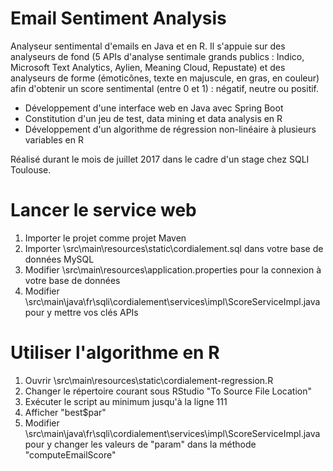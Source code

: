 # Email Sentiment Analysis

Analyseur sentimental d'emails en Java et en R. Il s'appuie sur des analyseurs de fond (5 APIs d'analyse sentimale grands publics : Indico, Microsoft Text Analytics, Aylien, Meaning Cloud, Repustate) et des analyseurs de forme (émoticônes, texte en majuscule, en gras, en couleur) afin d'obtenir un score sentimental (entre 0 et 1) : négatif, neutre ou positif.
- Développement d'une interface web en Java avec Spring Boot
- Constitution d'un jeu de test, data mining et data analysis en R
- Développement d'un algorithme de régression non-linéaire à plusieurs variables en R

Réalisé durant le mois de juillet 2017 dans le cadre d'un stage chez SQLI Toulouse.

# Lancer le service web

1. Importer le projet comme projet Maven
2. Importer \src\main\resources\static\cordialement.sql dans votre base de données MySQL
3. Modifier \src\main\resources\application.properties pour la connexion à votre base de données
4. Modifier \src\main\java\fr\sqli\cordialement\services\impl\ScoreServiceImpl.java pour y mettre vos clés APIs

# Utiliser l'algorithme en R

1. Ouvrir \src\main\resources\static\cordialement-regression.R 
2. Changer le répertoire courant sous RStudio "To Source File Location"
3. Exécuter le script au minimum jusqu'à la ligne 111
4. Afficher "best$par"
5. Modifier \src\main\java\fr\sqli\cordialement\services\impl\ScoreServiceImpl.java pour y changer les valeurs de "param" dans la méthode "computeEmailScore"
